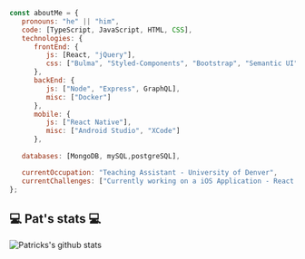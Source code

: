 
```javascript
const aboutMe = {
   pronouns: "he" || "him",
   code: [TypeScript, JavaScript, HTML, CSS],
   technologies: {
      frontEnd: {
         js: [React, "jQuery"],
         css: ["Bulma", "Styled-Components", "Bootstrap", "Semantic UI", "Material UI", "Tailwind"]
      },
      backEnd: {
         js: ["Node", "Express", GraphQL],
         misc: ["Docker"]
      },
      mobile: {
         js: ["React Native"],
         misc: ["Android Studio", "XCode"]
      },
   
   databases: [MongoDB, mySQL,postgreSQL],

   currentOccupation: "Teaching Assistant - University of Denver",
   currentChallenges: ["Currently working on a iOS Application - React Native/Express/postgreSQL/GraphQL"]
};
```
<h2>💻 Pat's stats 💻</h2>

![Patricks's github stats](https://github-readme-stats.vercel.app/api?username=patrickbrown-io&show_icons=true&title_color=fff&icon_color=79ff97&text_color=9f9f9f&bg_color=151515)
